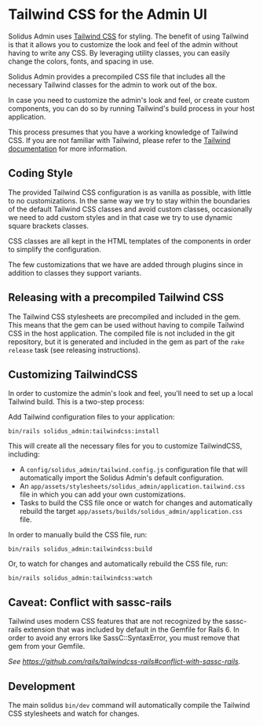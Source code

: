 # Tailwind CSS for the Admin UI

Solidus Admin uses [Tailwind CSS](https://tailwindcss.com/) for styling. The
benefit of using Tailwind is that it allows you to customize the look and feel
of the admin without having to write any CSS. By leveraging utility classes,
you can easily change the colors, fonts, and spacing in use.

Solidus Admin provides a precompiled CSS file that includes all the necessary
Tailwind classes for the admin to work out of the box.

In case you need to customize the admin's look and feel, or create custom
components, you can do so by running Tailwind's build process in your host
application.

This process presumes that you have a working knowledge of Tailwind CSS. If you
are not familiar with Tailwind, please refer to the
[Tailwind documentation](https://tailwindcss.com/docs) for more information.

## Coding Style

The provided Tailwind CSS configuration is as vanilla as possible, with little to no customizations.
In the same way we try to stay within the boundaries of the default Tailwind CSS classes and avoid custom classes,
occasionally we need to add custom styles and in that case we try to use dynamic square brackets classes.

CSS classes are all kept in the HTML templates of the components in order to simplify the configuration.

The few customizations that we have are added through plugins since in addition to classes they support variants.

## Releasing with a precompiled Tailwind CSS

The Tailwind CSS stylesheets are precompiled and included in the gem.
This means that the gem can be used without having to compile Tailwind CSS in the host application.
The compiled file is not included in the git repository, but it is generated and included in the gem as
part of the `rake release` task (see releasing instructions).

## Customizing TailwindCSS

In order to customize the admin's look and feel, you'll need to set up a local
Tailwind build. This is a two-step process:

Add Tailwind configuration files to your application:

```shell
bin/rails solidus_admin:tailwindcss:install
```

This will create all the necessary files for you to customize TailwindCSS,
including:
- A `config/solidus_admin/tailwind.config.js` configuration file
  that will automatically import the Solidus Admin's default configuration.
- An `app/assets/stylesheets/solidus_admin/application.tailwind.css` file
  in which you can add your own customizations.
- Tasks to build the CSS file once or watch for changes and automatically
  rebuild the target `app/assets/builds/solidus_admin/application.css` file.

In order to manually build the CSS file, run:

```shell
bin/rails solidus_admin:tailwindcss:build
```

Or, to watch for changes and automatically rebuild the CSS file, run:

```shell
bin/rails solidus_admin:tailwindcss:watch
```

## Caveat: Conflict with sassc-rails

Tailwind uses modern CSS features that are not recognized by the sassc-rails extension that was included by default in the Gemfile for Rails 6. In order to avoid any errors like SassC::SyntaxError, you must remove that gem from your Gemfile.

*See https://github.com/rails/tailwindcss-rails#conflict-with-sassc-rails.*

## Development

The main solidus `bin/dev` command will automatically compile the Tailwind CSS stylesheets and watch for changes.
